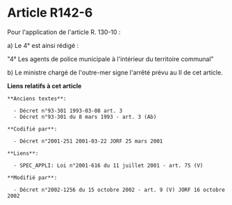# Article R142-6

Pour l'application de l'article R. 130-10 :

a) Le 4° est ainsi rédigé :

"4° Les agents de police municipale à l'intérieur du territoire communal"

b) Le ministre chargé de l'outre-mer signe l'arrêté prévu au II de cet article.

**Liens relatifs à cet article**

	**Anciens textes**:

	  - Décret n°93-301 1993-03-08 art. 3
	  - Décret n°93-301 du 8 mars 1993 - art. 3 (Ab)

	**Codifié par**:

	  - Décret n°2001-251 2001-03-22 JORF 25 mars 2001

	**Liens**:

	  - SPEC_APPLI: Loi n°2001-616 du 11 juillet 2001 - art. 75 (V)

	**Modifié par**:

	  - Décret n°2002-1256 du 15 octobre 2002 - art. 9 (V) JORF 16 octobre 2002
